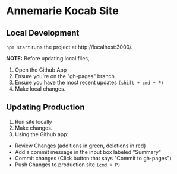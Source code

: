 # Annemarie Kocab Site

## Local Development

`npm start` runs the project at http://localhost:3000/.

**NOTE:** Before updating local files,

1. Open the Github App
2. Ensure you're on the "gh-pages" branch
3. Ensure you have the most recent updates `(shift + cmd + P)`
4. Make local changes.

## Updating Production

1. Run site locally
2. Make changes.
3. Using the Github app:
  * Review Changes (additions in green, deletions in red)
  * Add a commit message in the input box labeled "Summary"
  * Commit changes (Click button that says "Commit to gh-pages")
  * Push Changes to production site `(cmd + P)`
